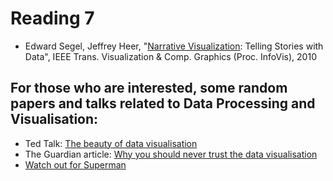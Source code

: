 # Reading 7

* Edward Segel, Jeffrey Heer, "[Narrative Visualization][1]: Telling Stories
  with Data", IEEE Trans. Visualization & Comp. Graphics (Proc. InfoVis), 2010

[1]: http://vis.stanford.edu/files/2010-Narrative-InfoVis.pdf

## For those who are interested, some random papers and talks related to Data Processing and Visualisation:
* Ted Talk: [The beauty of data visualisation]
* The Guardian article: [Why you should never trust the data visualisation]
* [Watch out for Superman]



[The beauty of data visualisation]: http://www.ted.com/talks/david_mccandless_the_beauty_of_data_visualization?language=en
[Why you should never trust the data visualisation]: http://www.theguardian.com/news/datablog/2013/jul/24/why-you-should-never-trust-a-data-visualisation
[Watch out for Superman]: https://www.computer.org/csdl/mags/cg/2012/03/06189828.pdf